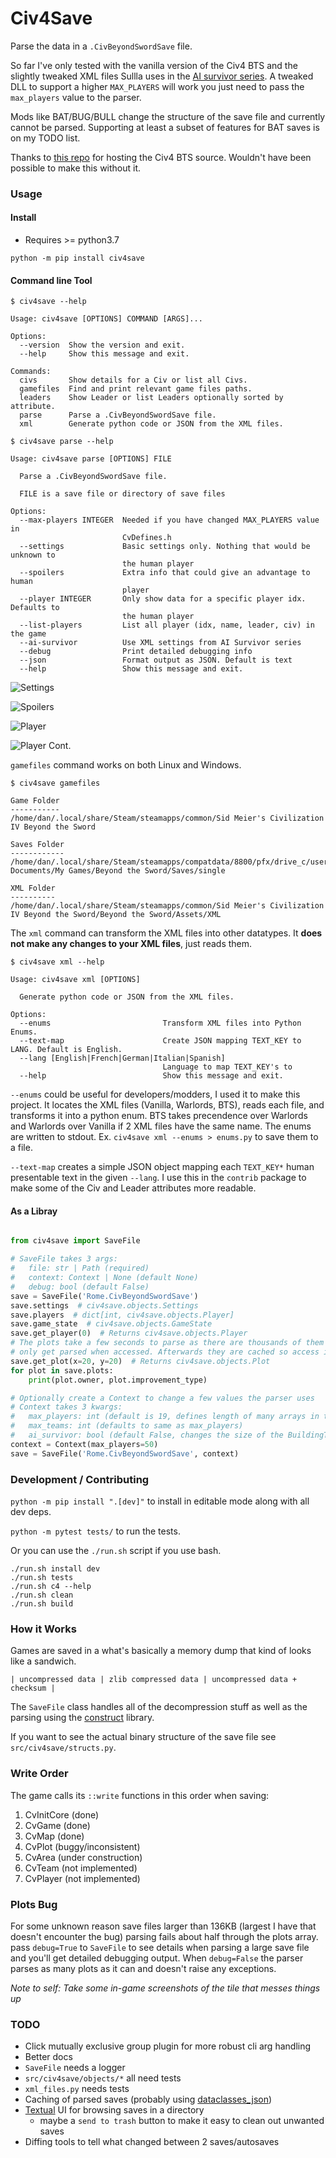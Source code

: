 # Civ4Save 

Parse the data in a `.CivBeyondSwordSave` file.

So far I've only tested with the vanilla version of the Civ4 BTS and the slightly tweaked XML files
Sullla uses in the [AI survivor series](https://sullla.com/Civ4/civ4survivor6-14.html).
A tweaked DLL to support a higher `MAX_PLAYERS` will work you just need to pass the `max_players` value to the parser.

Mods like BAT/BUG/BULL change the structure of the save file and currently cannot be parsed.
Supporting at least a subset of features for BAT saves is on my TODO list.

Thanks to [this repo](https://github.com/dguenms/beyond-the-sword-sdk) for hosting the Civ4 BTS source.
Wouldn't have been possible to make this without it.


### Usage

#### Install

* Requires >= python3.7

`python -m pip install civ4save`

#### Command line Tool

```
$ civ4save --help

Usage: civ4save [OPTIONS] COMMAND [ARGS]...

Options:
  --version  Show the version and exit.
  --help     Show this message and exit.

Commands:
  civs       Show details for a Civ or list all Civs.
  gamefiles  Find and print relevant game files paths.
  leaders    Show Leader or list Leaders optionally sorted by attribute.
  parse      Parse a .CivBeyondSwordSave file.
  xml        Generate python code or JSON from the XML files.
```

```
$ civ4save parse --help

Usage: civ4save parse [OPTIONS] FILE

  Parse a .CivBeyondSwordSave file.

  FILE is a save file or directory of save files

Options:
  --max-players INTEGER  Needed if you have changed MAX_PLAYERS value in
                         CvDefines.h
  --settings             Basic settings only. Nothing that would be unknown to
                         the human player
  --spoilers             Extra info that could give an advantage to human
                         player
  --player INTEGER       Only show data for a specific player idx. Defaults to
                         the human player
  --list-players         List all player (idx, name, leader, civ) in the game
  --ai-survivor          Use XML settings from AI Survivor series
  --debug                Print detailed debugging info
  --json                 Format output as JSON. Default is text
  --help                 Show this message and exit.
```

![Settings](https://github.com/danofsteel32/civ4save/blob/main/screenshots/civ4save-settings.png)

![Spoilers](https://github.com/danofsteel32/civ4save/blob/main/screenshots/civ4save-spoilers.png)

![Player](https://github.com/danofsteel32/civ4save/blob/main/screenshots/civ4save-player_1.png)

![Player Cont.](https://github.com/danofsteel32/civ4save/blob/main/screenshots/civ4save-player_2.png)

`gamefiles` command works on both Linux and Windows.

```
$ civ4save gamefiles

Game Folder
-----------
/home/dan/.local/share/Steam/steamapps/common/Sid Meier's Civilization IV Beyond the Sword

Saves Folder
------------
/home/dan/.local/share/Steam/steamapps/compatdata/8800/pfx/drive_c/users/steamuser/My Documents/My Games/Beyond the Sword/Saves/single

XML Folder
----------
/home/dan/.local/share/Steam/steamapps/common/Sid Meier's Civilization IV Beyond the Sword/Beyond the Sword/Assets/XML
```

The `xml` command can transform the XML files into other datatypes.
It **does not make any changes to your XML files**, just reads them.

```
$ civ4save xml --help

Usage: civ4save xml [OPTIONS]

  Generate python code or JSON from the XML files.

Options:
  --enums                         Transform XML files into Python Enums.
  --text-map                      Create JSON mapping TEXT_KEY to LANG. Default is English.
  --lang [English|French|German|Italian|Spanish]
                                  Language to map TEXT_KEY's to
  --help                          Show this message and exit.
```

`--enums` could be useful for developers/modders, I used it to make this project.
It locates the XML files (Vanilla, Warlords, BTS), reads each file, and transforms
it into a python enum. BTS takes precendence over Warlords and Warlords over Vanilla
if 2 XML files have the same name.
The enums are written to stdout. Ex. `civ4save xml --enums > enums.py` to save them to a file.

`--text-map` creates a simple JSON object mapping each `TEXT_KEY*` human presentable text
in the given `--lang`. I use this in the `contrib` package to make some of the Civ and Leader
attributes more readable.


#### As a Libray

```python

from civ4save import SaveFile

# SaveFile takes 3 args:
#   file: str | Path (required)
#   context: Context | None (default None)
#   debug: bool (default False)
save = SaveFile('Rome.CivBeyondSwordSave')
save.settings  # civ4save.objects.Settings
save.players  # dict[int, civ4save.objects.Player]
save.game_state  # civ4save.objects.GameState
save.get_player(0)  # Returns civ4save.objects.Player
# The plots take a few seconds to parse as there are thousands of them so they
# only get parsed when accessed. Afterwards they are cached so access is fast again
save.get_plot(x=20, y=20)  # Returns civ4save.objects.Plot
for plot in save.plots:
    print(plot.owner, plot.improvement_type)

# Optionally create a Context to change a few values the parser uses
# Context takes 3 kwargs:
#   max_players: int (default is 19, defines length of many arrays in the savefile)
#   max_teams: int (defaults to same as max_players)
#   ai_survivor: bool (default False, changes the size of the BuildingType arrays)
context = Context(max_players=50)
save = SaveFile('Rome.CivBeyondSwordSave', context)
```


### Development / Contributing

`python -m pip install ".[dev]"` to install in editable mode along with all dev deps.

`python -m pytest tests/` to run the tests.

Or you can use the `./run.sh` script if you use bash.

```
./run.sh install dev
./run.sh tests
./run.sh c4 --help
./run.sh clean
./run.sh build
```

### How it Works
Games are saved in a what's basically a memory dump that kind of looks like a sandwich.

`| uncompressed data | zlib compressed data | uncompressed data + checksum |`

The `SaveFile` class handles all of the decompression stuff as well as the parsing using the
[construct](https://github.com/construct/construct) library.

If you want to see the actual binary structure of the save file see `src/civ4save/structs.py`.


### Write Order
The game calls its `::write` functions in this order when saving:

1. CvInitCore (done)
2. CvGame (done)
3. CvMap (done)
4. CvPlot (buggy/inconsistent)
5. CvArea (under construction)
6. CvTeam (not implemented)
7. CvPlayer (not implemented)


### Plots Bug
For some unknown reason save files larger than 136KB (largest I have that doesn't encounter the bug)
parsing fails about half through the plots array. pass `debug=True` to `SaveFile` to see details when parsing
a large save file and you'll get detailed debugging output. When `debug=False` the parser parses as many
plots as it can and doesn't raise any exceptions.

*Note to self: Take some in-game screenshots of the tile that messes things up*


### TODO
- Click mutually exclusive group plugin for more robust cli arg handling
- Better docs
- `SaveFile` needs a logger
- `src/civ4save/objects/*` all need tests
- `xml_files.py` needs tests
- Caching of parsed saves (probably using [dataclasses_json](https://pypi.org/project/dataclasses-json/))
- [Textual](https://github.com/Textualize/textual) UI for browsing saves in a directory
    - maybe a `send to trash` button to make it easy to clean out unwanted saves
- Diffing tools to tell what changed between 2 saves/autosaves
